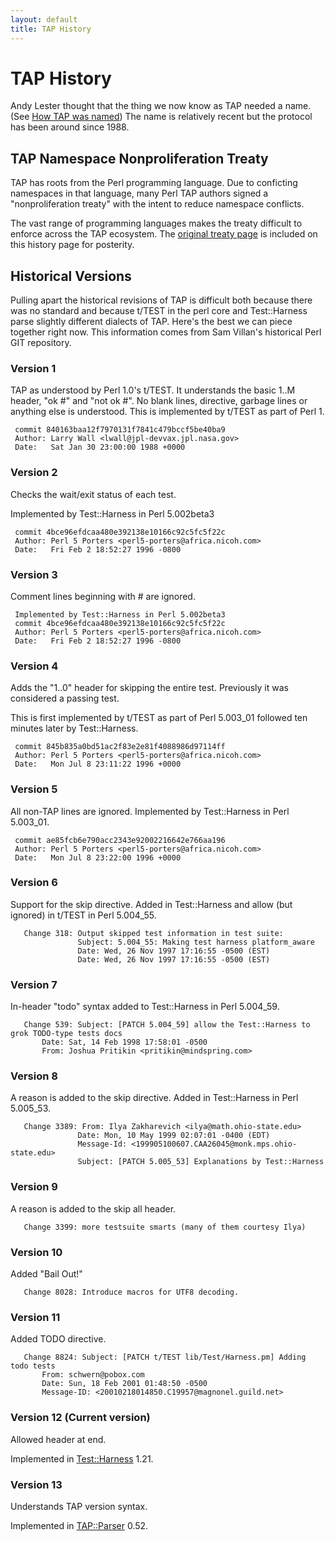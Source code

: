 ```yaml
---
layout: default
title: TAP History
---
```


# TAP History
Andy Lester thought that the thing we now know as TAP needed a name. (See [How TAP was named](/How_TAP_was_named.html)) The name is relatively recent but the protocol has been around since 1988.

## TAP Namespace Nonproliferation Treaty

TAP has roots from the Perl programming language. Due to conficting namespaces
in that language, many Perl TAP authors signed a "nonproliferation treaty"
with the intent to reduce namespace conflicts.

The vast range of programming languages makes the treaty difficult to
enforce across the TAP ecosystem. The
[original treaty page](/namespace-nonproliferation-treaty.html)
is included on this history page for posterity.

## Historical Versions

Pulling apart the historical revisions of TAP is difficult both because there was no standard and because t/TEST in the perl core and Test::Harness parse slightly different dialects of TAP. Here's the best we can piece together right now. This information comes from Sam Villan's historical Perl GIT repository.

### Version 1

TAP as understood by Perl 1.0's t/TEST. It understands the basic 1..M header, "ok #" and "not ok #". No blank lines, directive, garbage lines or anything else is understood.
This is implemented by t/TEST as part of Perl 1.

```
 commit 840163baa12f7970131f7841c479bccf5be40ba9
 Author: Larry Wall <lwall@jpl-devvax.jpl.nasa.gov>
 Date:   Sat Jan 30 23:00:00 1988 +0000
```

### Version 2

Checks the wait/exit status of each test.

Implemented by Test::Harness in Perl 5.002beta3

```
 commit 4bce96efdcaa480e392138e10166c92c5fc5f22c
 Author: Perl 5 Porters <perl5-porters@africa.nicoh.com>
 Date:   Fri Feb 2 18:52:27 1996 -0800
```

### Version 3

Comment lines beginning with # are ignored.
```
 Implemented by Test::Harness in Perl 5.002beta3
 commit 4bce96efdcaa480e392138e10166c92c5fc5f22c
 Author: Perl 5 Porters <perl5-porters@africa.nicoh.com>
 Date:   Fri Feb 2 18:52:27 1996 -0800
```

### Version 4
Adds the "1..0" header for skipping the entire test. Previously it was considered a passing test.

This is first implemented by t/TEST as part of Perl 5.003_01 followed ten minutes later by Test::Harness.
```
 commit 845b835a0bd51ac2f83e2e81f4088986d97114ff
 Author: Perl 5 Porters <perl5-porters@africa.nicoh.com>
 Date:   Mon Jul 8 23:11:22 1996 +0000
```

### Version 5
All non-TAP lines are ignored.
Implemented by Test::Harness in Perl 5.003_01.
```
 commit ae85fcb6e790acc2343e92002216642e766aa196
 Author: Perl 5 Porters <perl5-porters@africa.nicoh.com>
 Date:   Mon Jul 8 23:22:00 1996 +0000
```

### Version 6
Support for the skip directive.
Added in Test::Harness and allow (but ignored) in t/TEST in Perl 5.004_55.
```
   Change 318: Output skipped test information in test suite:
               Subject: 5.004_55: Making test harness platform_aware
               Date: Wed, 26 Nov 1997 17:16:55 -0500 (EST)
               Date: Wed, 26 Nov 1997 17:16:55 -0500 (EST)
```

### Version 7
In-header "todo" syntax added to Test::Harness in Perl 5.004_59.
```
   Change 539: Subject: [PATCH 5.004_59] allow the Test::Harness to grok TODO-type tests docs
       Date: Sat, 14 Feb 1998 17:58:01 -0500
       From: Joshua Pritikin <pritikin@mindspring.com>
```

### Version 8
A reason is added to the skip directive.
Added in Test::Harness in Perl 5.005_53.
```
   Change 3389: From: Ilya Zakharevich <ilya@math.ohio-state.edu>
               Date: Mon, 10 May 1999 02:07:01 -0400 (EDT)
               Message-Id: <199905100607.CAA26045@monk.mps.ohio-state.edu>
               Subject: [PATCH 5.005_53] Explanations by Test::Harness
```

### Version 9
A reason is added to the skip all header.
```
   Change 3399: more testsuite smarts (many of them courtesy Ilya)
```

### Version 10
Added "Bail Out!"
```
   Change 8028: Introduce macros for UTF8 decoding.
```

### Version 11
Added TODO directive.
```
   Change 8824: Subject: [PATCH t/TEST lib/Test/Harness.pm] Adding todo tests
       From: schwern@pobox.com
       Date: Sun, 18 Feb 2001 01:48:50 -0500
       Message-ID: <20010218014850.C19957@magnonel.guild.net>
```

### Version 12 (Current version)
Allowed header at end.

Implemented in [Test::Harness](http://search.cpan.org/~leont/Test-Harness-3.30/) 1.21.

### Version 13
Understands TAP version syntax.

Implemented in [TAP::Parser](http://search.cpan.org/~markwkm/Test-Parser-1.9/) 0.52.
